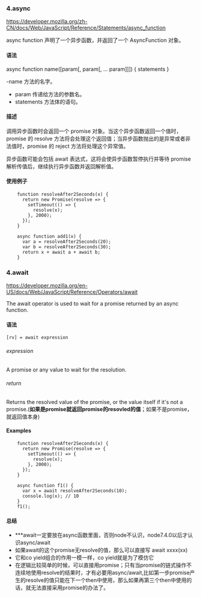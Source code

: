 ### 4.async
<https://developer.mozilla.org/zh-CN/docs/Web/JavaScript/Reference/Statements/async_function>

async function 声明了一个异步函数，并返回了一个 AsyncFunction 对象。

#### 语法
async function name([param[, param[, ... param]]]) {
   statements
}

-name 方法的名字。
- param 传递给方法的参数名。
- statements 方法体的语句。

#### 描述
调用异步函数时会返回一个 promise 对象。当这个异步函数返回一个值时，promise 的 resolve 方法将会处理这个返回值；当异步函数抛出的是异常或者非法值时，promise 的 reject 方法将处理这个异常值。

异步函数可能会包括  await 表达式，这将会使异步函数暂停执行并等待 promise 解析传值后，继续执行异步函数并返回解析值。

#### 使用例子
```
	function resolveAfter2Seconds(x) {
	  return new Promise(resolve => {
	    setTimeout(() => {
	      resolve(x);
	    }, 2000);
	  });
	}
	
	async function add1(x) {
	  var a = resolveAfter2Seconds(20);
	  var b = resolveAfter2Seconds(30);
	  return x + await a + await b;
	}
```

### 4.await
<https://developer.mozilla.org/en-US/docs/Web/JavaScript/Reference/Operators/await>

The await operator is used to wait for a promise returned by an async function.

#### 语法

	[rv] = await expression

###### expression
A promise or any value to wait for the resolution.

###### return

Returns the resolved value of the promise, or the value itself if it's not a promise.(**如果是promise就返回promise的resovled的值**；如果不是promise，就返回值本身)

#### Examples
```
	function resolveAfter2Seconds(x) {
	  return new Promise(resolve => {
	    setTimeout(() => {
	      resolve(x);
	    }, 2000);
	  });
	}
	
	async function f1() {
	  var x = await resolveAfter2Seconds(10);
	  console.log(x); // 10
	}
	f1();
```

#### 总结
- ***await一定要放在async函数里面，否则node不认识，node7.4.0以后才认识async/await
- 如果await的这个promise无resolve的值，那么可以直接写 await xxxx(xx)
- 它和co yield组合的作用一模一样，co yield就是为了模仿它
- 在逻辑比较简单的时候，可以直接用promise；只有当promise的链式操作不连续地使用resolve的结果时，才有必要用async/await,比如第一步promise产生的resolve的值只能在下一个then中使用，那么如果再第三个then中使用的话，就无法直接采用promise的办法了。
